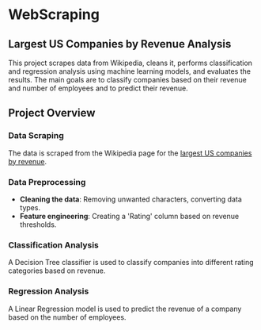 # WebScraping

## Largest US Companies by Revenue Analysis

This project scrapes data from Wikipedia, cleans it, performs classification and regression analysis using machine learning models, and evaluates the results. The main goals are to classify companies based on their revenue and number of employees and to predict their revenue.

## Project Overview

### Data Scraping

The data is scraped from the Wikipedia page for the [largest US companies by revenue](https://en.wikipedia.org/wiki/List_of_largest_companies_in_the_United_States_by_revenue).

### Data Preprocessing

- **Cleaning the data**: Removing unwanted characters, converting data types.
- **Feature engineering**: Creating a 'Rating' column based on revenue thresholds.

### Classification Analysis

A Decision Tree classifier is used to classify companies into different rating categories based on revenue.

### Regression Analysis

A Linear Regression model is used to predict the revenue of a company based on the number of employees.
